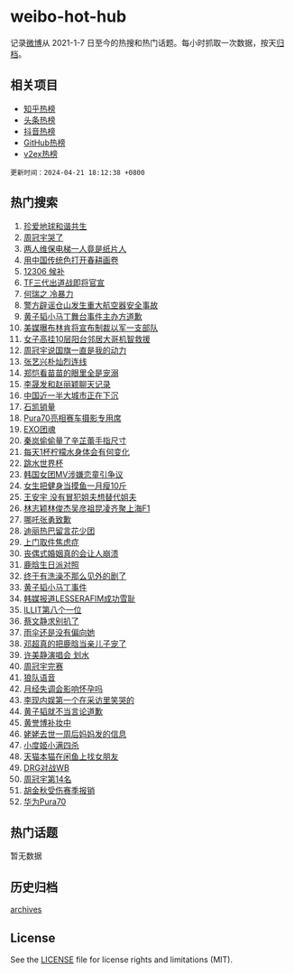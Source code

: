 # weibo-hot-hub

记录[微博](https://www.weibo.com)从 2021-1-7 日至今的热搜和热门话题。每小时抓取一次数据，按天[归档](archives)。

## 相关项目

- [知乎热榜](https://github.com/lonnyzhang423/zhihu-hot-hub)
- [头条热榜](https://github.com/lonnyzhang423/toutiao-hot-hub)
- [抖音热榜](https://github.com/lonnyzhang423/douyin-hot-hub)
- [GitHub热榜](https://github.com/lonnyzhang423/github-hot-hub)
- [v2ex热榜](https://github.com/lonnyzhang423/v2ex-hot-hub)


`更新时间：2024-04-21 18:12:38 +0800`

## 热门搜索

1. [珍爱地球和谐共生](https://m.weibo.cn/search?containerid=100103type%3D1%26t%3D10%26q%3D%23%E7%8F%8D%E7%88%B1%E5%9C%B0%E7%90%83%E5%92%8C%E8%B0%90%E5%85%B1%E7%94%9F%23&stream_entry_id=51&isnewpage=1&extparam=seat%3D1%26q%3D%2523%25E7%258F%258D%25E7%2588%25B1%25E5%259C%25B0%25E7%2590%2583%25E5%2592%258C%25E8%25B0%2590%25E5%2585%25B1%25E7%2594%259F%2523%26c_type%3D51%26dgr%3D0%26cate%3D10103%26pos%3D0%26filter_type%3Drealtimehot%26stream_entry_id%3D51%26display_time%3D1713694357%26pre_seqid%3D17136943571540412691)
1. [周冠宇哭了](https://m.weibo.cn/search?containerid=100103type%3D1%26t%3D10%26q%3D%23%E5%91%A8%E5%86%A0%E5%AE%87%E5%93%AD%E4%BA%86%23&stream_entry_id=31&isnewpage=1&extparam=seat%3D1%26q%3D%2523%25E5%2591%25A8%25E5%2586%25A0%25E5%25AE%2587%25E5%2593%25AD%25E4%25BA%2586%2523%26c_type%3D31%26dgr%3D0%26realpos%3D1%26flag%3D1%26filter_type%3Drealtimehot%26stream_entry_id%3D31%26pos%3D0%26cate%3D5001%26lcate%3D5001%26band_rank%3D1%26display_time%3D1713694357%26pre_seqid%3D17136943571540412691)
1. [两人维保电梯一人竟是纸片人](https://m.weibo.cn/search?containerid=100103type%3D1%26t%3D10%26q%3D%23%E4%B8%A4%E4%BA%BA%E7%BB%B4%E4%BF%9D%E7%94%B5%E6%A2%AF%E4%B8%80%E4%BA%BA%E7%AB%9F%E6%98%AF%E7%BA%B8%E7%89%87%E4%BA%BA%23&stream_entry_id=31&isnewpage=1&extparam=seat%3D1%26q%3D%2523%25E4%25B8%25A4%25E4%25BA%25BA%25E7%25BB%25B4%25E4%25BF%259D%25E7%2594%25B5%25E6%25A2%25AF%25E4%25B8%2580%25E4%25BA%25BA%25E7%25AB%259F%25E6%2598%25AF%25E7%25BA%25B8%25E7%2589%2587%25E4%25BA%25BA%2523%26c_type%3D31%26dgr%3D0%26realpos%3D2%26flag%3D2%26filter_type%3Drealtimehot%26stream_entry_id%3D31%26pos%3D1%26cate%3D5001%26lcate%3D5001%26band_rank%3D2%26display_time%3D1713694357%26pre_seqid%3D17136943571540412691)
1. [用中国传统色打开春耕画卷](https://m.weibo.cn/search?containerid=100103type%3D1%26t%3D10%26q%3D%23%E7%94%A8%E4%B8%AD%E5%9B%BD%E4%BC%A0%E7%BB%9F%E8%89%B2%E6%89%93%E5%BC%80%E6%98%A5%E8%80%95%E7%94%BB%E5%8D%B7%23&stream_entry_id=31&isnewpage=1&extparam=seat%3D1%26q%3D%2523%25E7%2594%25A8%25E4%25B8%25AD%25E5%259B%25BD%25E4%25BC%25A0%25E7%25BB%259F%25E8%2589%25B2%25E6%2589%2593%25E5%25BC%2580%25E6%2598%25A5%25E8%2580%2595%25E7%2594%25BB%25E5%258D%25B7%2523%26c_type%3D31%26dgr%3D0%26realpos%3D3%26flag%3D0%26filter_type%3Drealtimehot%26stream_entry_id%3D31%26pos%3D2%26cate%3D5001%26lcate%3D5001%26band_rank%3D3%26display_time%3D1713694357%26pre_seqid%3D17136943571540412691)
1. [12306 候补](https://m.weibo.cn/search?containerid=100103type%3D1%26t%3D10%26q%3D12306+%E5%80%99%E8%A1%A5&stream_entry_id=31&isnewpage=1&extparam=seat%3D1%26q%3D12306%2520%25E5%2580%2599%25E8%25A1%25A5%26c_type%3D31%26dgr%3D0%26realpos%3D4%26flag%3D2%26filter_type%3Drealtimehot%26stream_entry_id%3D31%26pos%3D3%26cate%3D5001%26lcate%3D5001%26band_rank%3D4%26display_time%3D1713694357%26pre_seqid%3D17136943571540412691)
1. [TF三代出道战即将官宣](https://m.weibo.cn/search?containerid=100103type%3D1%26t%3D10%26q%3D%23TF%E4%B8%89%E4%BB%A3%E5%87%BA%E9%81%93%E6%88%98%E5%8D%B3%E5%B0%86%E5%AE%98%E5%AE%A3%23&stream_entry_id=31&isnewpage=1&extparam=seat%3D1%26q%3D%2523TF%25E4%25B8%2589%25E4%25BB%25A3%25E5%2587%25BA%25E9%2581%2593%25E6%2588%2598%25E5%258D%25B3%25E5%25B0%2586%25E5%25AE%2598%25E5%25AE%25A3%2523%26c_type%3D31%26dgr%3D0%26realpos%3D5%26flag%3D1%26filter_type%3Drealtimehot%26stream_entry_id%3D31%26pos%3D4%26cate%3D5001%26lcate%3D5001%26band_rank%3D5%26display_time%3D1713694357%26pre_seqid%3D17136943571540412691)
1. [何瑞之 冷暴力](https://m.weibo.cn/search?containerid=100103type%3D1%26t%3D10%26q%3D%E4%BD%95%E7%91%9E%E4%B9%8B+%E5%86%B7%E6%9A%B4%E5%8A%9B&stream_entry_id=31&isnewpage=1&extparam=seat%3D1%26q%3D%25E4%25BD%2595%25E7%2591%259E%25E4%25B9%258B%2520%25E5%2586%25B7%25E6%259A%25B4%25E5%258A%259B%26c_type%3D31%26dgr%3D0%26realpos%3D6%26flag%3D2%26filter_type%3Drealtimehot%26stream_entry_id%3D31%26pos%3D5%26cate%3D5001%26lcate%3D5001%26band_rank%3D6%26display_time%3D1713694357%26pre_seqid%3D17136943571540412691)
1. [警方辟谣仓山发生重大航空器安全事故](https://m.weibo.cn/search?containerid=100103type%3D1%26t%3D10%26q%3D%23%E8%AD%A6%E6%96%B9%E8%BE%9F%E8%B0%A3%E4%BB%93%E5%B1%B1%E5%8F%91%E7%94%9F%E9%87%8D%E5%A4%A7%E8%88%AA%E7%A9%BA%E5%99%A8%E5%AE%89%E5%85%A8%E4%BA%8B%E6%95%85%23&stream_entry_id=31&isnewpage=1&extparam=seat%3D1%26q%3D%2523%25E8%25AD%25A6%25E6%2596%25B9%25E8%25BE%259F%25E8%25B0%25A3%25E4%25BB%2593%25E5%25B1%25B1%25E5%258F%2591%25E7%2594%259F%25E9%2587%258D%25E5%25A4%25A7%25E8%2588%25AA%25E7%25A9%25BA%25E5%2599%25A8%25E5%25AE%2589%25E5%2585%25A8%25E4%25BA%258B%25E6%2595%2585%2523%26c_type%3D31%26dgr%3D0%26adid%3D231526%26cate%3D5001%26filter_type%3Drealtimehot%26stream_entry_id%3D31%26is_ad_pos%3D1%26pos%3D6%26lcate%3D5001%26band_rank%3D7%26display_time%3D1713694357%26pre_seqid%3D17136943571540412691)
1. [黄子韬小马丁舞台事件主办方道歉](https://m.weibo.cn/search?containerid=100103type%3D1%26t%3D10%26q%3D%23%E9%BB%84%E5%AD%90%E9%9F%AC%E5%B0%8F%E9%A9%AC%E4%B8%81%E8%88%9E%E5%8F%B0%E4%BA%8B%E4%BB%B6%E4%B8%BB%E5%8A%9E%E6%96%B9%E9%81%93%E6%AD%89%23&stream_entry_id=31&isnewpage=1&extparam=seat%3D1%26q%3D%2523%25E9%25BB%2584%25E5%25AD%2590%25E9%259F%25AC%25E5%25B0%258F%25E9%25A9%25AC%25E4%25B8%2581%25E8%2588%259E%25E5%258F%25B0%25E4%25BA%258B%25E4%25BB%25B6%25E4%25B8%25BB%25E5%258A%259E%25E6%2596%25B9%25E9%2581%2593%25E6%25AD%2589%2523%26c_type%3D31%26dgr%3D0%26realpos%3D7%26flag%3D1%26filter_type%3Drealtimehot%26stream_entry_id%3D31%26pos%3D7%26cate%3D5001%26lcate%3D5001%26band_rank%3D7%26display_time%3D1713694357%26pre_seqid%3D17136943571540412691)
1. [美媒曝布林肯将宣布制裁以军一支部队](https://m.weibo.cn/search?containerid=100103type%3D1%26t%3D10%26q%3D%23%E7%BE%8E%E5%AA%92%E6%9B%9D%E5%B8%83%E6%9E%97%E8%82%AF%E5%B0%86%E5%AE%A3%E5%B8%83%E5%88%B6%E8%A3%81%E4%BB%A5%E5%86%9B%E4%B8%80%E6%94%AF%E9%83%A8%E9%98%9F%23&stream_entry_id=31&isnewpage=1&extparam=seat%3D1%26q%3D%2523%25E7%25BE%258E%25E5%25AA%2592%25E6%259B%259D%25E5%25B8%2583%25E6%259E%2597%25E8%2582%25AF%25E5%25B0%2586%25E5%25AE%25A3%25E5%25B8%2583%25E5%2588%25B6%25E8%25A3%2581%25E4%25BB%25A5%25E5%2586%259B%25E4%25B8%2580%25E6%2594%25AF%25E9%2583%25A8%25E9%2598%259F%2523%26c_type%3D31%26dgr%3D0%26realpos%3D8%26flag%3D0%26filter_type%3Drealtimehot%26stream_entry_id%3D31%26pos%3D8%26cate%3D5001%26lcate%3D5001%26band_rank%3D8%26display_time%3D1713694357%26pre_seqid%3D17136943571540412691)
1. [女子高挂10层阳台邻居大哥机智救援](https://m.weibo.cn/search?containerid=100103type%3D1%26t%3D10%26q%3D%23%E5%A5%B3%E5%AD%90%E9%AB%98%E6%8C%8210%E5%B1%82%E9%98%B3%E5%8F%B0%E9%82%BB%E5%B1%85%E5%A4%A7%E5%93%A5%E6%9C%BA%E6%99%BA%E6%95%91%E6%8F%B4%23&stream_entry_id=31&isnewpage=1&extparam=seat%3D1%26q%3D%2523%25E5%25A5%25B3%25E5%25AD%2590%25E9%25AB%2598%25E6%258C%258210%25E5%25B1%2582%25E9%2598%25B3%25E5%258F%25B0%25E9%2582%25BB%25E5%25B1%2585%25E5%25A4%25A7%25E5%2593%25A5%25E6%259C%25BA%25E6%2599%25BA%25E6%2595%2591%25E6%258F%25B4%2523%26c_type%3D31%26dgr%3D0%26realpos%3D9%26flag%3D32768%26filter_type%3Drealtimehot%26stream_entry_id%3D31%26pos%3D9%26cate%3D5001%26lcate%3D5001%26band_rank%3D9%26display_time%3D1713694357%26pre_seqid%3D17136943571540412691)
1. [周冠宇说国旗一直是我的动力](https://m.weibo.cn/search?containerid=100103type%3D1%26t%3D10%26q%3D%23%E5%91%A8%E5%86%A0%E5%AE%87%E8%AF%B4%E5%9B%BD%E6%97%97%E4%B8%80%E7%9B%B4%E6%98%AF%E6%88%91%E7%9A%84%E5%8A%A8%E5%8A%9B%23&stream_entry_id=31&isnewpage=1&extparam=seat%3D1%26q%3D%2523%25E5%2591%25A8%25E5%2586%25A0%25E5%25AE%2587%25E8%25AF%25B4%25E5%259B%25BD%25E6%2597%2597%25E4%25B8%2580%25E7%259B%25B4%25E6%2598%25AF%25E6%2588%2591%25E7%259A%2584%25E5%258A%25A8%25E5%258A%259B%2523%26c_type%3D31%26dgr%3D0%26realpos%3D10%26flag%3D32768%26filter_type%3Drealtimehot%26stream_entry_id%3D31%26pos%3D10%26cate%3D5001%26lcate%3D5001%26band_rank%3D10%26display_time%3D1713694357%26pre_seqid%3D17136943571540412691)
1. [张艺兴朴灿烈连线](https://m.weibo.cn/search?containerid=100103type%3D1%26t%3D10%26q%3D%E5%BC%A0%E8%89%BA%E5%85%B4%E6%9C%B4%E7%81%BF%E7%83%88%E8%BF%9E%E7%BA%BF&stream_entry_id=31&isnewpage=1&extparam=seat%3D1%26q%3D%25E5%25BC%25A0%25E8%2589%25BA%25E5%2585%25B4%25E6%259C%25B4%25E7%2581%25BF%25E7%2583%2588%25E8%25BF%259E%25E7%25BA%25BF%26c_type%3D31%26dgr%3D0%26realpos%3D11%26flag%3D1%26filter_type%3Drealtimehot%26stream_entry_id%3D31%26pos%3D11%26cate%3D5001%26lcate%3D5001%26band_rank%3D11%26display_time%3D1713694357%26pre_seqid%3D17136943571540412691)
1. [郑恺看苗苗的眼里全是宠溺](https://m.weibo.cn/search?containerid=100103type%3D1%26t%3D10%26q%3D%23%E9%83%91%E6%81%BA%E7%9C%8B%E8%8B%97%E8%8B%97%E7%9A%84%E7%9C%BC%E9%87%8C%E5%85%A8%E6%98%AF%E5%AE%A0%E6%BA%BA%23&stream_entry_id=31&isnewpage=1&extparam=seat%3D1%26q%3D%2523%25E9%2583%2591%25E6%2581%25BA%25E7%259C%258B%25E8%258B%2597%25E8%258B%2597%25E7%259A%2584%25E7%259C%25BC%25E9%2587%258C%25E5%2585%25A8%25E6%2598%25AF%25E5%25AE%25A0%25E6%25BA%25BA%2523%26c_type%3D31%26dgr%3D0%26realpos%3D12%26flag%3D2%26filter_type%3Drealtimehot%26stream_entry_id%3D31%26pos%3D12%26cate%3D5001%26lcate%3D5001%26band_rank%3D12%26display_time%3D1713694357%26pre_seqid%3D17136943571540412691)
1. [李晟发和赵丽颖聊天记录](https://m.weibo.cn/search?containerid=100103type%3D1%26t%3D10%26q%3D%23%E6%9D%8E%E6%99%9F%E5%8F%91%E5%92%8C%E8%B5%B5%E4%B8%BD%E9%A2%96%E8%81%8A%E5%A4%A9%E8%AE%B0%E5%BD%95%23&stream_entry_id=31&isnewpage=1&extparam=seat%3D1%26q%3D%2523%25E6%259D%258E%25E6%2599%259F%25E5%258F%2591%25E5%2592%258C%25E8%25B5%25B5%25E4%25B8%25BD%25E9%25A2%2596%25E8%2581%258A%25E5%25A4%25A9%25E8%25AE%25B0%25E5%25BD%2595%2523%26c_type%3D31%26dgr%3D0%26realpos%3D13%26flag%3D2%26filter_type%3Drealtimehot%26stream_entry_id%3D31%26pos%3D13%26cate%3D5001%26lcate%3D5001%26band_rank%3D13%26display_time%3D1713694357%26pre_seqid%3D17136943571540412691)
1. [中国近一半大城市正在下沉](https://m.weibo.cn/search?containerid=100103type%3D1%26t%3D10%26q%3D%23%E4%B8%AD%E5%9B%BD%E8%BF%91%E4%B8%80%E5%8D%8A%E5%A4%A7%E5%9F%8E%E5%B8%82%E6%AD%A3%E5%9C%A8%E4%B8%8B%E6%B2%89%23&stream_entry_id=31&isnewpage=1&extparam=seat%3D1%26q%3D%2523%25E4%25B8%25AD%25E5%259B%25BD%25E8%25BF%2591%25E4%25B8%2580%25E5%258D%258A%25E5%25A4%25A7%25E5%259F%258E%25E5%25B8%2582%25E6%25AD%25A3%25E5%259C%25A8%25E4%25B8%258B%25E6%25B2%2589%2523%26c_type%3D31%26dgr%3D0%26realpos%3D14%26flag%3D2%26filter_type%3Drealtimehot%26stream_entry_id%3D31%26pos%3D14%26cate%3D5001%26lcate%3D5001%26band_rank%3D14%26display_time%3D1713694357%26pre_seqid%3D17136943571540412691)
1. [石凯销量](https://m.weibo.cn/search?containerid=100103type%3D1%26t%3D10%26q%3D%E7%9F%B3%E5%87%AF%E9%94%80%E9%87%8F&stream_entry_id=31&isnewpage=1&extparam=seat%3D1%26q%3D%25E7%259F%25B3%25E5%2587%25AF%25E9%2594%2580%25E9%2587%258F%26c_type%3D31%26dgr%3D0%26realpos%3D15%26flag%3D1%26filter_type%3Drealtimehot%26stream_entry_id%3D31%26pos%3D15%26cate%3D5001%26lcate%3D5001%26band_rank%3D15%26display_time%3D1713694357%26pre_seqid%3D17136943571540412691)
1. [Pura70亮相赛车摄影专用席](https://m.weibo.cn/search?containerid=100103type%3D1%26t%3D10%26q%3D%23Pura70%E4%BA%AE%E7%9B%B8%E8%B5%9B%E8%BD%A6%E6%91%84%E5%BD%B1%E4%B8%93%E7%94%A8%E5%B8%AD%23&stream_entry_id=31&isnewpage=1&extparam=seat%3D1%26q%3D%2523Pura70%25E4%25BA%25AE%25E7%259B%25B8%25E8%25B5%259B%25E8%25BD%25A6%25E6%2591%2584%25E5%25BD%25B1%25E4%25B8%2593%25E7%2594%25A8%25E5%25B8%25AD%2523%26c_type%3D31%26dgr%3D0%26adid%3D231848%26realpos%3D16%26flag%3D0%26filter_type%3Drealtimehot%26stream_entry_id%3D31%26pos%3D16%26cate%3D5001%26lcate%3D5001%26band_rank%3D16%26display_time%3D1713694357%26pre_seqid%3D17136943571540412691)
1. [EXO团魂](https://m.weibo.cn/search?containerid=100103type%3D1%26t%3D10%26q%3DEXO%E5%9B%A2%E9%AD%82&stream_entry_id=31&isnewpage=1&extparam=seat%3D1%26q%3DEXO%25E5%259B%25A2%25E9%25AD%2582%26c_type%3D31%26dgr%3D0%26realpos%3D17%26flag%3D1%26filter_type%3Drealtimehot%26stream_entry_id%3D31%26pos%3D17%26cate%3D5001%26lcate%3D5001%26band_rank%3D17%26display_time%3D1713694357%26pre_seqid%3D17136943571540412691)
1. [秦岚偷偷量了辛芷蕾手指尺寸](https://m.weibo.cn/search?containerid=100103type%3D1%26t%3D10%26q%3D%23%E7%A7%A6%E5%B2%9A%E5%81%B7%E5%81%B7%E9%87%8F%E4%BA%86%E8%BE%9B%E8%8A%B7%E8%95%BE%E6%89%8B%E6%8C%87%E5%B0%BA%E5%AF%B8%23&stream_entry_id=31&isnewpage=1&extparam=seat%3D1%26q%3D%2523%25E7%25A7%25A6%25E5%25B2%259A%25E5%2581%25B7%25E5%2581%25B7%25E9%2587%258F%25E4%25BA%2586%25E8%25BE%259B%25E8%258A%25B7%25E8%2595%25BE%25E6%2589%258B%25E6%258C%2587%25E5%25B0%25BA%25E5%25AF%25B8%2523%26c_type%3D31%26dgr%3D0%26realpos%3D18%26flag%3D0%26filter_type%3Drealtimehot%26stream_entry_id%3D31%26pos%3D18%26cate%3D5001%26lcate%3D5001%26band_rank%3D18%26display_time%3D1713694357%26pre_seqid%3D17136943571540412691)
1. [每天1杯柠檬水身体会有何变化](https://m.weibo.cn/search?containerid=100103type%3D1%26t%3D10%26q%3D%23%E6%AF%8F%E5%A4%A91%E6%9D%AF%E6%9F%A0%E6%AA%AC%E6%B0%B4%E8%BA%AB%E4%BD%93%E4%BC%9A%E6%9C%89%E4%BD%95%E5%8F%98%E5%8C%96%23&stream_entry_id=31&isnewpage=1&extparam=seat%3D1%26q%3D%2523%25E6%25AF%258F%25E5%25A4%25A91%25E6%259D%25AF%25E6%259F%25A0%25E6%25AA%25AC%25E6%25B0%25B4%25E8%25BA%25AB%25E4%25BD%2593%25E4%25BC%259A%25E6%259C%2589%25E4%25BD%2595%25E5%258F%2598%25E5%258C%2596%2523%26c_type%3D31%26dgr%3D0%26realpos%3D19%26flag%3D0%26filter_type%3Drealtimehot%26stream_entry_id%3D31%26pos%3D19%26cate%3D5001%26lcate%3D5001%26band_rank%3D19%26display_time%3D1713694357%26pre_seqid%3D17136943571540412691)
1. [跳水世界杯](https://m.weibo.cn/search?containerid=100103type%3D1%26t%3D10%26q%3D%E8%B7%B3%E6%B0%B4%E4%B8%96%E7%95%8C%E6%9D%AF&stream_entry_id=31&isnewpage=1&extparam=seat%3D1%26q%3D%25E8%25B7%25B3%25E6%25B0%25B4%25E4%25B8%2596%25E7%2595%258C%25E6%259D%25AF%26c_type%3D31%26dgr%3D0%26realpos%3D20%26flag%3D1%26filter_type%3Drealtimehot%26stream_entry_id%3D31%26pos%3D20%26cate%3D5001%26lcate%3D5001%26band_rank%3D20%26display_time%3D1713694357%26pre_seqid%3D17136943571540412691)
1. [韩国女团MV涉嫌恋童引争议](https://m.weibo.cn/search?containerid=100103type%3D1%26t%3D10%26q%3D%23%E9%9F%A9%E5%9B%BD%E5%A5%B3%E5%9B%A2MV%E6%B6%89%E5%AB%8C%E6%81%8B%E7%AB%A5%E5%BC%95%E4%BA%89%E8%AE%AE%23&stream_entry_id=31&isnewpage=1&extparam=seat%3D1%26q%3D%2523%25E9%259F%25A9%25E5%259B%25BD%25E5%25A5%25B3%25E5%259B%25A2MV%25E6%25B6%2589%25E5%25AB%258C%25E6%2581%258B%25E7%25AB%25A5%25E5%25BC%2595%25E4%25BA%2589%25E8%25AE%25AE%2523%26c_type%3D31%26dgr%3D0%26realpos%3D21%26flag%3D2%26filter_type%3Drealtimehot%26stream_entry_id%3D31%26pos%3D21%26cate%3D5001%26lcate%3D5001%26band_rank%3D21%26display_time%3D1713694357%26pre_seqid%3D17136943571540412691)
1. [女生把健身当摸鱼一月瘦10斤](https://m.weibo.cn/search?containerid=100103type%3D1%26t%3D10%26q%3D%23%E5%A5%B3%E7%94%9F%E6%8A%8A%E5%81%A5%E8%BA%AB%E5%BD%93%E6%91%B8%E9%B1%BC%E4%B8%80%E6%9C%88%E7%98%A610%E6%96%A4%23&stream_entry_id=31&isnewpage=1&extparam=seat%3D1%26q%3D%2523%25E5%25A5%25B3%25E7%2594%259F%25E6%258A%258A%25E5%2581%25A5%25E8%25BA%25AB%25E5%25BD%2593%25E6%2591%25B8%25E9%25B1%25BC%25E4%25B8%2580%25E6%259C%2588%25E7%2598%25A610%25E6%2596%25A4%2523%26c_type%3D31%26dgr%3D0%26realpos%3D22%26flag%3D1%26filter_type%3Drealtimehot%26stream_entry_id%3D31%26pos%3D22%26cate%3D5001%26lcate%3D5001%26band_rank%3D22%26display_time%3D1713694357%26pre_seqid%3D17136943571540412691)
1. [王安宇 没有冒犯姐夫想替代姐夫](https://m.weibo.cn/search?containerid=100103type%3D1%26t%3D10%26q%3D%E7%8E%8B%E5%AE%89%E5%AE%87+%E6%B2%A1%E6%9C%89%E5%86%92%E7%8A%AF%E5%A7%90%E5%A4%AB%E6%83%B3%E6%9B%BF%E4%BB%A3%E5%A7%90%E5%A4%AB&stream_entry_id=31&isnewpage=1&extparam=seat%3D1%26q%3D%25E7%258E%258B%25E5%25AE%2589%25E5%25AE%2587%2520%25E6%25B2%25A1%25E6%259C%2589%25E5%2586%2592%25E7%258A%25AF%25E5%25A7%2590%25E5%25A4%25AB%25E6%2583%25B3%25E6%259B%25BF%25E4%25BB%25A3%25E5%25A7%2590%25E5%25A4%25AB%26c_type%3D31%26dgr%3D0%26realpos%3D23%26flag%3D2%26filter_type%3Drealtimehot%26stream_entry_id%3D31%26pos%3D23%26cate%3D5001%26lcate%3D5001%26band_rank%3D23%26display_time%3D1713694357%26pre_seqid%3D17136943571540412691)
1. [林志颖林俊杰吴彦祖昆凌齐聚上海F1](https://m.weibo.cn/search?containerid=100103type%3D1%26t%3D10%26q%3D%23%E6%9E%97%E5%BF%97%E9%A2%96%E6%9E%97%E4%BF%8A%E6%9D%B0%E5%90%B4%E5%BD%A6%E7%A5%96%E6%98%86%E5%87%8C%E9%BD%90%E8%81%9A%E4%B8%8A%E6%B5%B7F1%23&stream_entry_id=31&isnewpage=1&extparam=seat%3D1%26q%3D%2523%25E6%259E%2597%25E5%25BF%2597%25E9%25A2%2596%25E6%259E%2597%25E4%25BF%258A%25E6%259D%25B0%25E5%2590%25B4%25E5%25BD%25A6%25E7%25A5%2596%25E6%2598%2586%25E5%2587%258C%25E9%25BD%2590%25E8%2581%259A%25E4%25B8%258A%25E6%25B5%25B7F1%2523%26c_type%3D31%26dgr%3D0%26realpos%3D24%26flag%3D1%26filter_type%3Drealtimehot%26stream_entry_id%3D31%26pos%3D24%26cate%3D5001%26lcate%3D5001%26band_rank%3D24%26display_time%3D1713694357%26pre_seqid%3D17136943571540412691)
1. [哪吒张勇致歉](https://m.weibo.cn/search?containerid=100103type%3D1%26t%3D10%26q%3D%23%E5%93%AA%E5%90%92%E5%BC%A0%E5%8B%87%E8%87%B4%E6%AD%89%23&stream_entry_id=31&isnewpage=1&extparam=seat%3D1%26q%3D%2523%25E5%2593%25AA%25E5%2590%2592%25E5%25BC%25A0%25E5%258B%2587%25E8%2587%25B4%25E6%25AD%2589%2523%26c_type%3D31%26dgr%3D0%26realpos%3D25%26flag%3D1%26filter_type%3Drealtimehot%26stream_entry_id%3D31%26pos%3D25%26cate%3D5001%26lcate%3D5001%26band_rank%3D25%26display_time%3D1713694357%26pre_seqid%3D17136943571540412691)
1. [迪丽热巴留言花少团](https://m.weibo.cn/search?containerid=100103type%3D1%26t%3D10%26q%3D%23%E8%BF%AA%E4%B8%BD%E7%83%AD%E5%B7%B4%E7%95%99%E8%A8%80%E8%8A%B1%E5%B0%91%E5%9B%A2%23&stream_entry_id=31&isnewpage=1&extparam=seat%3D1%26q%3D%2523%25E8%25BF%25AA%25E4%25B8%25BD%25E7%2583%25AD%25E5%25B7%25B4%25E7%2595%2599%25E8%25A8%2580%25E8%258A%25B1%25E5%25B0%2591%25E5%259B%25A2%2523%26c_type%3D31%26dgr%3D0%26realpos%3D26%26flag%3D1%26filter_type%3Drealtimehot%26stream_entry_id%3D31%26pos%3D26%26cate%3D5001%26lcate%3D5001%26band_rank%3D26%26display_time%3D1713694357%26pre_seqid%3D17136943571540412691)
1. [上门取件焦虑症](https://m.weibo.cn/search?containerid=100103type%3D1%26t%3D10%26q%3D%23%E4%B8%8A%E9%97%A8%E5%8F%96%E4%BB%B6%E7%84%A6%E8%99%91%E7%97%87%23&stream_entry_id=31&isnewpage=1&extparam=seat%3D1%26q%3D%2523%25E4%25B8%258A%25E9%2597%25A8%25E5%258F%2596%25E4%25BB%25B6%25E7%2584%25A6%25E8%2599%2591%25E7%2597%2587%2523%26c_type%3D31%26dgr%3D0%26realpos%3D27%26flag%3D0%26filter_type%3Drealtimehot%26stream_entry_id%3D31%26pos%3D27%26cate%3D5001%26lcate%3D5001%26band_rank%3D27%26display_time%3D1713694357%26pre_seqid%3D17136943571540412691)
1. [丧偶式婚姻真的会让人崩溃](https://m.weibo.cn/search?containerid=100103type%3D1%26t%3D10%26q%3D%23%E4%B8%A7%E5%81%B6%E5%BC%8F%E5%A9%9A%E5%A7%BB%E7%9C%9F%E7%9A%84%E4%BC%9A%E8%AE%A9%E4%BA%BA%E5%B4%A9%E6%BA%83%23&stream_entry_id=31&isnewpage=1&extparam=seat%3D1%26q%3D%2523%25E4%25B8%25A7%25E5%2581%25B6%25E5%25BC%258F%25E5%25A9%259A%25E5%25A7%25BB%25E7%259C%259F%25E7%259A%2584%25E4%25BC%259A%25E8%25AE%25A9%25E4%25BA%25BA%25E5%25B4%25A9%25E6%25BA%2583%2523%26c_type%3D31%26dgr%3D0%26realpos%3D28%26flag%3D1%26filter_type%3Drealtimehot%26stream_entry_id%3D31%26pos%3D28%26cate%3D5001%26lcate%3D5001%26band_rank%3D28%26display_time%3D1713694357%26pre_seqid%3D17136943571540412691)
1. [鹿晗生日派对照](https://m.weibo.cn/search?containerid=100103type%3D1%26t%3D10%26q%3D%23%E9%B9%BF%E6%99%97%E7%94%9F%E6%97%A5%E6%B4%BE%E5%AF%B9%E7%85%A7%23&stream_entry_id=31&isnewpage=1&extparam=seat%3D1%26q%3D%2523%25E9%25B9%25BF%25E6%2599%2597%25E7%2594%259F%25E6%2597%25A5%25E6%25B4%25BE%25E5%25AF%25B9%25E7%2585%25A7%2523%26c_type%3D31%26dgr%3D0%26realpos%3D29%26flag%3D1%26filter_type%3Drealtimehot%26stream_entry_id%3D31%26pos%3D29%26cate%3D5001%26lcate%3D5001%26band_rank%3D29%26display_time%3D1713694357%26pre_seqid%3D17136943571540412691)
1. [终于有洗澡不那么见外的剧了](https://m.weibo.cn/search?containerid=100103type%3D1%26t%3D10%26q%3D%23%E7%BB%88%E4%BA%8E%E6%9C%89%E6%B4%97%E6%BE%A1%E4%B8%8D%E9%82%A3%E4%B9%88%E8%A7%81%E5%A4%96%E7%9A%84%E5%89%A7%E4%BA%86%23&stream_entry_id=31&isnewpage=1&extparam=seat%3D1%26q%3D%2523%25E7%25BB%2588%25E4%25BA%258E%25E6%259C%2589%25E6%25B4%2597%25E6%25BE%25A1%25E4%25B8%258D%25E9%2582%25A3%25E4%25B9%2588%25E8%25A7%2581%25E5%25A4%2596%25E7%259A%2584%25E5%2589%25A7%25E4%25BA%2586%2523%26c_type%3D31%26dgr%3D0%26realpos%3D30%26flag%3D0%26filter_type%3Drealtimehot%26stream_entry_id%3D31%26pos%3D30%26cate%3D5001%26lcate%3D5001%26band_rank%3D30%26display_time%3D1713694357%26pre_seqid%3D17136943571540412691)
1. [黄子韬小马丁事件](https://m.weibo.cn/search?containerid=100103type%3D1%26t%3D10%26q%3D%E9%BB%84%E5%AD%90%E9%9F%AC%E5%B0%8F%E9%A9%AC%E4%B8%81%E4%BA%8B%E4%BB%B6&stream_entry_id=31&isnewpage=1&extparam=seat%3D1%26q%3D%25E9%25BB%2584%25E5%25AD%2590%25E9%259F%25AC%25E5%25B0%258F%25E9%25A9%25AC%25E4%25B8%2581%25E4%25BA%258B%25E4%25BB%25B6%26c_type%3D31%26dgr%3D0%26realpos%3D31%26flag%3D0%26filter_type%3Drealtimehot%26stream_entry_id%3D31%26pos%3D31%26cate%3D5001%26lcate%3D5001%26band_rank%3D31%26display_time%3D1713694357%26pre_seqid%3D17136943571540412691)
1. [韩媒报道LESSERAFIM成功雪耻](https://m.weibo.cn/search?containerid=100103type%3D1%26t%3D10%26q%3D%23%E9%9F%A9%E5%AA%92%E6%8A%A5%E9%81%93LESSERAFIM%E6%88%90%E5%8A%9F%E9%9B%AA%E8%80%BB%23&stream_entry_id=31&isnewpage=1&extparam=seat%3D1%26q%3D%2523%25E9%259F%25A9%25E5%25AA%2592%25E6%258A%25A5%25E9%2581%2593LESSERAFIM%25E6%2588%2590%25E5%258A%259F%25E9%259B%25AA%25E8%2580%25BB%2523%26c_type%3D31%26dgr%3D0%26realpos%3D32%26flag%3D0%26filter_type%3Drealtimehot%26stream_entry_id%3D31%26pos%3D32%26cate%3D5001%26lcate%3D5001%26band_rank%3D32%26display_time%3D1713694357%26pre_seqid%3D17136943571540412691)
1. [ILLIT第八个一位](https://m.weibo.cn/search?containerid=100103type%3D1%26t%3D10%26q%3D%23ILLIT%E7%AC%AC%E5%85%AB%E4%B8%AA%E4%B8%80%E4%BD%8D%23&stream_entry_id=31&isnewpage=1&extparam=seat%3D1%26q%3D%2523ILLIT%25E7%25AC%25AC%25E5%2585%25AB%25E4%25B8%25AA%25E4%25B8%2580%25E4%25BD%258D%2523%26c_type%3D31%26dgr%3D0%26realpos%3D33%26flag%3D1%26filter_type%3Drealtimehot%26stream_entry_id%3D31%26pos%3D33%26cate%3D5001%26lcate%3D5001%26band_rank%3D33%26display_time%3D1713694357%26pre_seqid%3D17136943571540412691)
1. [蔡文静求别扒了](https://m.weibo.cn/search?containerid=100103type%3D1%26t%3D10%26q%3D%23%E8%94%A1%E6%96%87%E9%9D%99%E6%B1%82%E5%88%AB%E6%89%92%E4%BA%86%23&stream_entry_id=31&isnewpage=1&extparam=seat%3D1%26q%3D%2523%25E8%2594%25A1%25E6%2596%2587%25E9%259D%2599%25E6%25B1%2582%25E5%2588%25AB%25E6%2589%2592%25E4%25BA%2586%2523%26c_type%3D31%26dgr%3D0%26realpos%3D34%26flag%3D1%26filter_type%3Drealtimehot%26stream_entry_id%3D31%26pos%3D34%26cate%3D5001%26lcate%3D5001%26band_rank%3D34%26display_time%3D1713694357%26pre_seqid%3D17136943571540412691)
1. [雨伞还是没有偏向她](https://m.weibo.cn/search?containerid=100103type%3D1%26t%3D10%26q%3D%E9%9B%A8%E4%BC%9E%E8%BF%98%E6%98%AF%E6%B2%A1%E6%9C%89%E5%81%8F%E5%90%91%E5%A5%B9&stream_entry_id=31&isnewpage=1&extparam=seat%3D1%26q%3D%25E9%259B%25A8%25E4%25BC%259E%25E8%25BF%2598%25E6%2598%25AF%25E6%25B2%25A1%25E6%259C%2589%25E5%2581%258F%25E5%2590%2591%25E5%25A5%25B9%26c_type%3D31%26dgr%3D0%26realpos%3D35%26flag%3D1%26filter_type%3Drealtimehot%26stream_entry_id%3D31%26pos%3D35%26cate%3D5001%26lcate%3D5001%26band_rank%3D35%26display_time%3D1713694357%26pre_seqid%3D17136943571540412691)
1. [邓超真的把鹿晗当亲儿子宠了](https://m.weibo.cn/search?containerid=100103type%3D1%26t%3D10%26q%3D%23%E9%82%93%E8%B6%85%E7%9C%9F%E7%9A%84%E6%8A%8A%E9%B9%BF%E6%99%97%E5%BD%93%E4%BA%B2%E5%84%BF%E5%AD%90%E5%AE%A0%E4%BA%86%23&stream_entry_id=31&isnewpage=1&extparam=seat%3D1%26q%3D%2523%25E9%2582%2593%25E8%25B6%2585%25E7%259C%259F%25E7%259A%2584%25E6%258A%258A%25E9%25B9%25BF%25E6%2599%2597%25E5%25BD%2593%25E4%25BA%25B2%25E5%2584%25BF%25E5%25AD%2590%25E5%25AE%25A0%25E4%25BA%2586%2523%26c_type%3D31%26dgr%3D0%26realpos%3D36%26flag%3D0%26filter_type%3Drealtimehot%26stream_entry_id%3D31%26pos%3D36%26cate%3D5001%26lcate%3D5001%26band_rank%3D36%26display_time%3D1713694357%26pre_seqid%3D17136943571540412691)
1. [许美静演唱会 划水](https://m.weibo.cn/search?containerid=100103type%3D1%26t%3D10%26q%3D%E8%AE%B8%E7%BE%8E%E9%9D%99%E6%BC%94%E5%94%B1%E4%BC%9A+%E5%88%92%E6%B0%B4&stream_entry_id=31&isnewpage=1&extparam=seat%3D1%26q%3D%25E8%25AE%25B8%25E7%25BE%258E%25E9%259D%2599%25E6%25BC%2594%25E5%2594%25B1%25E4%25BC%259A%2520%25E5%2588%2592%25E6%25B0%25B4%26c_type%3D31%26dgr%3D0%26realpos%3D37%26flag%3D0%26filter_type%3Drealtimehot%26stream_entry_id%3D31%26pos%3D37%26cate%3D5001%26lcate%3D5001%26band_rank%3D37%26display_time%3D1713694357%26pre_seqid%3D17136943571540412691)
1. [周冠宇完赛](https://m.weibo.cn/search?containerid=100103type%3D1%26t%3D10%26q%3D%E5%91%A8%E5%86%A0%E5%AE%87%E5%AE%8C%E8%B5%9B&stream_entry_id=31&isnewpage=1&extparam=seat%3D1%26q%3D%25E5%2591%25A8%25E5%2586%25A0%25E5%25AE%2587%25E5%25AE%258C%25E8%25B5%259B%26c_type%3D31%26dgr%3D0%26realpos%3D38%26flag%3D1%26filter_type%3Drealtimehot%26stream_entry_id%3D31%26pos%3D38%26cate%3D5001%26lcate%3D5001%26band_rank%3D38%26display_time%3D1713694357%26pre_seqid%3D17136943571540412691)
1. [狼队语音](https://m.weibo.cn/search?containerid=100103type%3D1%26t%3D10%26q%3D%E7%8B%BC%E9%98%9F%E8%AF%AD%E9%9F%B3&stream_entry_id=31&isnewpage=1&extparam=seat%3D1%26q%3D%25E7%258B%25BC%25E9%2598%259F%25E8%25AF%25AD%25E9%259F%25B3%26c_type%3D31%26dgr%3D0%26realpos%3D39%26flag%3D1%26filter_type%3Drealtimehot%26stream_entry_id%3D31%26pos%3D39%26cate%3D5001%26lcate%3D5001%26band_rank%3D39%26display_time%3D1713694357%26pre_seqid%3D17136943571540412691)
1. [月经失调会影响怀孕吗](https://m.weibo.cn/search?containerid=100103type%3D1%26t%3D10%26q%3D%23%E6%9C%88%E7%BB%8F%E5%A4%B1%E8%B0%83%E4%BC%9A%E5%BD%B1%E5%93%8D%E6%80%80%E5%AD%95%E5%90%97%23&stream_entry_id=31&isnewpage=1&extparam=seat%3D1%26q%3D%2523%25E6%259C%2588%25E7%25BB%258F%25E5%25A4%25B1%25E8%25B0%2583%25E4%25BC%259A%25E5%25BD%25B1%25E5%2593%258D%25E6%2580%2580%25E5%25AD%2595%25E5%2590%2597%2523%26c_type%3D31%26dgr%3D0%26realpos%3D40%26flag%3D1%26filter_type%3Drealtimehot%26stream_entry_id%3D31%26pos%3D40%26cate%3D5001%26lcate%3D5001%26band_rank%3D40%26display_time%3D1713694357%26pre_seqid%3D17136943571540412691)
1. [李现内娱第一个在采访里笑哭的](https://m.weibo.cn/search?containerid=100103type%3D1%26t%3D10%26q%3D%23%E6%9D%8E%E7%8E%B0%E5%86%85%E5%A8%B1%E7%AC%AC%E4%B8%80%E4%B8%AA%E5%9C%A8%E9%87%87%E8%AE%BF%E9%87%8C%E7%AC%91%E5%93%AD%E7%9A%84%23&stream_entry_id=31&isnewpage=1&extparam=seat%3D1%26q%3D%2523%25E6%259D%258E%25E7%258E%25B0%25E5%2586%2585%25E5%25A8%25B1%25E7%25AC%25AC%25E4%25B8%2580%25E4%25B8%25AA%25E5%259C%25A8%25E9%2587%2587%25E8%25AE%25BF%25E9%2587%258C%25E7%25AC%2591%25E5%2593%25AD%25E7%259A%2584%2523%26c_type%3D31%26dgr%3D0%26realpos%3D41%26flag%3D1%26filter_type%3Drealtimehot%26stream_entry_id%3D31%26pos%3D41%26cate%3D5001%26lcate%3D5001%26band_rank%3D41%26display_time%3D1713694357%26pre_seqid%3D17136943571540412691)
1. [黄子韬就不当言论道歉](https://m.weibo.cn/search?containerid=100103type%3D1%26t%3D10%26q%3D%23%E9%BB%84%E5%AD%90%E9%9F%AC%E5%B0%B1%E4%B8%8D%E5%BD%93%E8%A8%80%E8%AE%BA%E9%81%93%E6%AD%89%23&stream_entry_id=31&isnewpage=1&extparam=seat%3D1%26q%3D%2523%25E9%25BB%2584%25E5%25AD%2590%25E9%259F%25AC%25E5%25B0%25B1%25E4%25B8%258D%25E5%25BD%2593%25E8%25A8%2580%25E8%25AE%25BA%25E9%2581%2593%25E6%25AD%2589%2523%26c_type%3D31%26dgr%3D0%26realpos%3D42%26flag%3D0%26filter_type%3Drealtimehot%26stream_entry_id%3D31%26pos%3D42%26cate%3D5001%26lcate%3D5001%26band_rank%3D42%26display_time%3D1713694357%26pre_seqid%3D17136943571540412691)
1. [黄誉博补妆中](https://m.weibo.cn/search?containerid=100103type%3D1%26t%3D10%26q%3D%E9%BB%84%E8%AA%89%E5%8D%9A%E8%A1%A5%E5%A6%86%E4%B8%AD&stream_entry_id=31&isnewpage=1&extparam=seat%3D1%26q%3D%25E9%25BB%2584%25E8%25AA%2589%25E5%258D%259A%25E8%25A1%25A5%25E5%25A6%2586%25E4%25B8%25AD%26c_type%3D31%26dgr%3D0%26realpos%3D43%26flag%3D1%26filter_type%3Drealtimehot%26stream_entry_id%3D31%26pos%3D43%26cate%3D5001%26lcate%3D5001%26band_rank%3D43%26display_time%3D1713694357%26pre_seqid%3D17136943571540412691)
1. [姥姥去世一周后妈妈发的信息](https://m.weibo.cn/search?containerid=100103type%3D1%26t%3D10%26q%3D%E5%A7%A5%E5%A7%A5%E5%8E%BB%E4%B8%96%E4%B8%80%E5%91%A8%E5%90%8E%E5%A6%88%E5%A6%88%E5%8F%91%E7%9A%84%E4%BF%A1%E6%81%AF&stream_entry_id=31&isnewpage=1&extparam=seat%3D1%26q%3D%25E5%25A7%25A5%25E5%25A7%25A5%25E5%258E%25BB%25E4%25B8%2596%25E4%25B8%2580%25E5%2591%25A8%25E5%2590%258E%25E5%25A6%2588%25E5%25A6%2588%25E5%258F%2591%25E7%259A%2584%25E4%25BF%25A1%25E6%2581%25AF%26c_type%3D31%26dgr%3D0%26realpos%3D44%26flag%3D0%26filter_type%3Drealtimehot%26stream_entry_id%3D31%26pos%3D44%26cate%3D5001%26lcate%3D5001%26band_rank%3D44%26display_time%3D1713694357%26pre_seqid%3D17136943571540412691)
1. [小度姬小满四杀](https://m.weibo.cn/search?containerid=100103type%3D1%26t%3D10%26q%3D%23%E5%B0%8F%E5%BA%A6%E5%A7%AC%E5%B0%8F%E6%BB%A1%E5%9B%9B%E6%9D%80%23&stream_entry_id=31&isnewpage=1&extparam=seat%3D1%26q%3D%2523%25E5%25B0%258F%25E5%25BA%25A6%25E5%25A7%25AC%25E5%25B0%258F%25E6%25BB%25A1%25E5%259B%259B%25E6%259D%2580%2523%26c_type%3D31%26dgr%3D0%26realpos%3D45%26flag%3D1%26filter_type%3Drealtimehot%26stream_entry_id%3D31%26pos%3D45%26cate%3D5001%26lcate%3D5001%26band_rank%3D45%26display_time%3D1713694357%26pre_seqid%3D17136943571540412691)
1. [天猫本猫在闲鱼上找女朋友](https://m.weibo.cn/search?containerid=100103type%3D1%26t%3D10%26q%3D%23%E5%A4%A9%E7%8C%AB%E6%9C%AC%E7%8C%AB%E5%9C%A8%E9%97%B2%E9%B1%BC%E4%B8%8A%E6%89%BE%E5%A5%B3%E6%9C%8B%E5%8F%8B%23&stream_entry_id=31&isnewpage=1&extparam=seat%3D1%26q%3D%2523%25E5%25A4%25A9%25E7%258C%25AB%25E6%259C%25AC%25E7%258C%25AB%25E5%259C%25A8%25E9%2597%25B2%25E9%25B1%25BC%25E4%25B8%258A%25E6%2589%25BE%25E5%25A5%25B3%25E6%259C%258B%25E5%258F%258B%2523%26c_type%3D31%26dgr%3D0%26realpos%3D46%26flag%3D0%26filter_type%3Drealtimehot%26stream_entry_id%3D31%26pos%3D46%26cate%3D5001%26lcate%3D5001%26band_rank%3D46%26display_time%3D1713694357%26pre_seqid%3D17136943571540412691)
1. [DRG对战WB](https://m.weibo.cn/search?containerid=100103type%3D1%26t%3D10%26q%3D%23DRG%E5%AF%B9%E6%88%98WB%23&stream_entry_id=31&isnewpage=1&extparam=seat%3D1%26q%3D%2523DRG%25E5%25AF%25B9%25E6%2588%2598WB%2523%26c_type%3D31%26dgr%3D0%26realpos%3D47%26flag%3D1%26filter_type%3Drealtimehot%26stream_entry_id%3D31%26pos%3D47%26cate%3D5001%26lcate%3D5001%26band_rank%3D47%26display_time%3D1713694357%26pre_seqid%3D17136943571540412691)
1. [周冠宇第14名](https://m.weibo.cn/search?containerid=100103type%3D1%26t%3D10%26q%3D%23%E5%91%A8%E5%86%A0%E5%AE%87%E7%AC%AC14%E5%90%8D%23&stream_entry_id=31&isnewpage=1&extparam=seat%3D1%26q%3D%2523%25E5%2591%25A8%25E5%2586%25A0%25E5%25AE%2587%25E7%25AC%25AC14%25E5%2590%258D%2523%26c_type%3D31%26dgr%3D0%26realpos%3D48%26flag%3D1%26filter_type%3Drealtimehot%26stream_entry_id%3D31%26pos%3D48%26cate%3D5001%26lcate%3D5001%26band_rank%3D48%26display_time%3D1713694357%26pre_seqid%3D17136943571540412691)
1. [胡金秋受伤赛季报销](https://m.weibo.cn/search?containerid=100103type%3D1%26t%3D10%26q%3D%23%E8%83%A1%E9%87%91%E7%A7%8B%E5%8F%97%E4%BC%A4%E8%B5%9B%E5%AD%A3%E6%8A%A5%E9%94%80%23&stream_entry_id=31&isnewpage=1&extparam=seat%3D1%26q%3D%2523%25E8%2583%25A1%25E9%2587%2591%25E7%25A7%258B%25E5%258F%2597%25E4%25BC%25A4%25E8%25B5%259B%25E5%25AD%25A3%25E6%258A%25A5%25E9%2594%2580%2523%26c_type%3D31%26dgr%3D0%26realpos%3D49%26flag%3D1%26filter_type%3Drealtimehot%26stream_entry_id%3D31%26pos%3D49%26cate%3D5001%26lcate%3D5001%26band_rank%3D49%26display_time%3D1713694357%26pre_seqid%3D17136943571540412691)
1. [华为Pura70](https://m.weibo.cn/search?containerid=100103type%3D1%26t%3D10%26q%3D%E5%8D%8E%E4%B8%BAPura70&stream_entry_id=31&isnewpage=1&extparam=seat%3D1%26q%3D%25E5%258D%258E%25E4%25B8%25BAPura70%26c_type%3D31%26dgr%3D0%26realpos%3D50%26flag%3D1%26filter_type%3Drealtimehot%26stream_entry_id%3D31%26pos%3D50%26cate%3D5001%26lcate%3D5001%26band_rank%3D50%26display_time%3D1713694357%26pre_seqid%3D17136943571540412691)

## 热门话题

暂无数据

## 历史归档

[archives](archives)

## License

See the [LICENSE](LICENSE) file for license rights and limitations (MIT).
